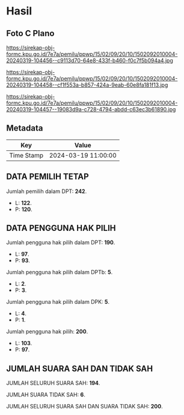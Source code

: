 # Hasil

## Foto C Plano

https://sirekap-obj-formc.kpu.go.id/7e7a/pemilu/ppwp/15/02/09/20/10/1502092010004-20240319-104456--c9113d70-64e8-433f-b460-f0c7f5b094a4.jpg

https://sirekap-obj-formc.kpu.go.id/7e7a/pemilu/ppwp/15/02/09/20/10/1502092010004-20240319-104458--cf1f553a-b857-424a-9eab-60e8fa181f13.jpg

https://sirekap-obj-formc.kpu.go.id/7e7a/pemilu/ppwp/15/02/09/20/10/1502092010004-20240319-104457--19083d9a-c728-4794-abdd-c63ec3b61890.jpg


## Metadata

| Key        | Value               |
| ---------- | ------------------- |
| Time Stamp | 2024-03-19 11:00:00 |


## DATA PEMILIH TETAP

Jumlah pemilih dalam DPT: **242**.
 * L: **122**.
 * P: **120**.

## DATA PENGGUNA HAK PILIH

Jumlah pengguna hak pilih dalam DPT: **190**.
 * L: **97**.
 * P: **93**.

Jumlah pengguna hak pilih dalam DPTb: **5**.
 * L: **2**.
 * P: **3**.

Jumlah pengguna hak pilih dalam DPK: **5**.
 * L: **4**.
 * P: **1**.

Jumlah pengguna hak pilih: **200**.
 * L: **103**.
 * P: **97**.

## JUMLAH SUARA SAH DAN TIDAK SAH

JUMLAH SELURUH SUARA SAH: **194**.

JUMLAH SUARA TIDAK SAH: **6**.

JUMLAH SELURUH SUARA SAH DAN SUARA TIDAK SAH: **200**.


